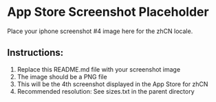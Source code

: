 # App Store Screenshot Placeholder

Place your iphone screenshot #4 image here for the zhCN locale.

## Instructions:
1. Replace this README.md file with your screenshot image
2. The image should be a PNG file
3. This will be the 4th screenshot displayed in the App Store for zhCN
4. Recommended resolution: See sizes.txt in the parent directory
